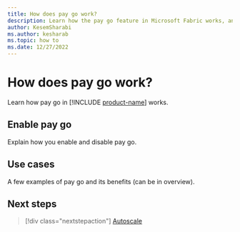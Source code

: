 ```yaml
---
title: How does pay go work?
description: Learn how the pay go feature in Microsoft Fabric works, and how to enable it.
author: KesemSharabi
ms.author: kesharab
ms.topic: how to
ms.date: 12/27/2022
---
```


# How does pay go work?

Learn how pay go in [!INCLUDE [product-name](../includes/product-name.md)] works.

## Enable pay go

Explain how you enable and disable pay go.

## Use cases

A few examples of pay go and its benefits (can be in overview).

## Next steps

>[!div class="nextstepaction"]
>[Autoscale](autoscale.md)
